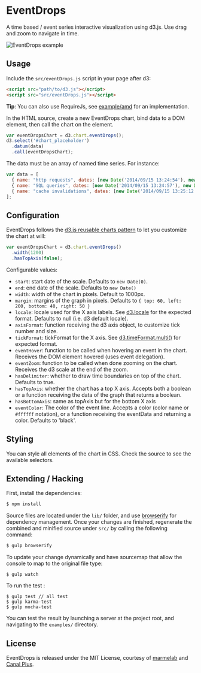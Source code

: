 EventDrops
==========

A time based / event series interactive visualization using d3.js. Use drag and zoom to navigate in time.

![EventDrops example](http://static.marmelab.com/EventDrops.gif)

## Usage

Include the `src/eventDrops.js` script in your page after d3:

```html
<script src="path/to/d3.js"></script>
<script src="src/eventDrops.js"></script>
```

**Tip**: You can also use RequireJs, see [example/amd](https://github.com/marmelab/EventDrops/tree/master/example/amd) for an implementation.

In the HTML source, create a new EventDrops chart, bind data to a DOM element, then call the chart on the element.

```js
var eventDropsChart = d3.chart.eventDrops();
d3.select('#chart_placeholder')
  .datum(data)
  .call(eventDropsChart);
```

The data must be an array of named time series. For instance:

```js
var data = [
  { name: "http requests", dates: [new Date('2014/09/15 13:24:54'), new Date('2014/09/15 13:25:03'), new Date('2014/09/15 13:25:05'), ...] },
  { name: "SQL queries", dates: [new Date('2014/09/15 13:24:57'), new Date('2014/09/15 13:25:04'), new Date('2014/09/15 13:25:04'), ...] },
  { name: "cache invalidations", dates: [new Date('2014/09/15 13:25:12'), ...] }
];
```

## Configuration

EventDrops follows the [d3.js reusable charts pattern](http://bost.ocks.org/mike/chart/) to let you customize the chart at will:

```js
var eventDropsChart = d3.chart.eventDrops()
  .width(1200)
  .hasTopAxis(false);
```

Configurable values:

  - `start`: start date of the scale. Defaults to `new Date(0)`.
  - `end`: end date of the scale. Defaults to `new Date()`
  - `width`: width of the chart in pixels. Default to 1000px.
  - `margin`: margins of the graph in pixels. Defaults to `{ top: 60, left: 200, bottom: 40, right: 50 }`
  - `locale`: locale used for the X axis labels. See [d3.locale](https://github.com/mbostock/d3/wiki/Localization#locale) for the expected format. Defaults to null (i.e. d3 default locale).
  - `axisFormat`: function receiving the d3 axis object, to customize tick number and size. 
  - `tickFormat`: tickFormat for the X axis. See [d3.timeFormat.multi()](https://github.com/mbostock/d3/wiki/Time-Formatting#format_multi) for expected format.
  - `eventHover`: function to be called when hovering an event in the chart. Receives the DOM element hovered (uses event delegation).
  - `eventZoom`: function to be called when done zooming on the chart. Receives the d3 scale at the end of the zoom.
  - `hasDelimiter`: whether to draw time boundaries on top of the chart. Defaults to true.
  - `hasTopAxis`: whether the chart has a top X axis. Accepts both a boolean or a function receiving the data of the graph that returns a boolean.
  - `hasBottomAxis`: same as topAxis but for the bottom X axis
  - `eventColor`: The color of the event line. Accepts a color (color name or `#ffffff` notation), or a function receiving the eventData and returning a color. Defaults to 'black'.

## Styling

You can style all elements of the chart in CSS. Check the source to see the available selectors.

## Extending / Hacking

First, install the dependencies:

```sh
$ npm install
```

Source files are located under the `lib/` folder, and use [browserify](http://browserify.org/) for dependency management.
Once your changes are finished, regenerate the combined and minified source under `src/` by calling the following command:

```sh
$ gulp browserify
```

To update your change dynamically and have sourcemap that allow the console to map to the original file type:
```
$ gulp watch
```

To run the test :
```
$ gulp test // all test
$ gulp karma-test
$ gulp mocha-test
```
You can test the result by launching a server at the project root, and navigating to the `examples/` directory.

## License

EventDrops is released under the MIT License, courtesy of [marmelab](http://marmelab.com) and [Canal Plus](https://github.com/canalplus).
